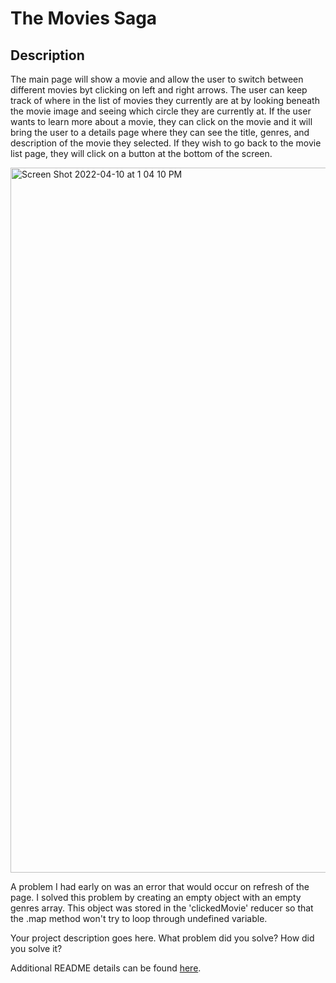 # The Movies Saga

## Description

The main page will show a movie and allow the user to switch between different movies byt clicking on left and right arrows. The user can keep track of where in the list of movies they currently are at by looking beneath the movie image and seeing which circle they are currently at. If the user wants to learn more about a movie, they can click on the movie and it will bring the user to a details page where they can see the title, genres, and description of the movie they selected. If they wish to go back to the movie list page, they will click on a button at the bottom of the screen. 

<img width="1128" alt="Screen Shot 2022-04-10 at 1 04 10 PM" src="https://user-images.githubusercontent.com/92876568/162633228-904afb8a-d90f-45a1-b8a2-aefcd4f724fd.png">

A problem I had early on was an error that would occur on refresh of the page. I solved this problem by creating an empty object with an empty genres array. This object was stored in the 'clickedMovie' reducer so that the .map method won't try to loop through undefined variable. 

Your project description goes here. What problem did you solve? How did you solve it?

Additional README details can be found [here](https://github.com/PrimeAcademy/readme-template/blob/master/README.md).
